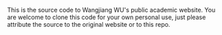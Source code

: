 
This is the source code to Wangjiang WU's public academic website. You are welcome to clone this code for your own personal use, just please attribute the source to the original website or to this repo. 
